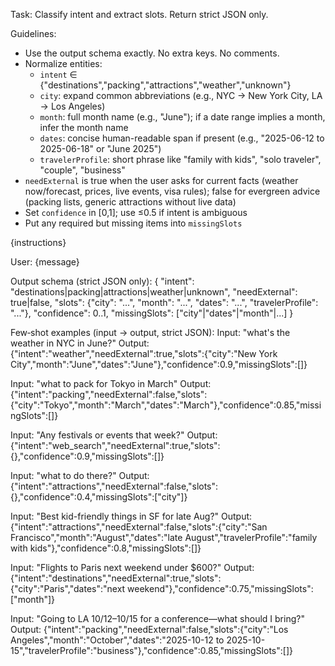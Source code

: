 Task: Classify intent and extract slots. Return strict JSON only.

Guidelines:
- Use the output schema exactly. No extra keys. No comments.
- Normalize entities:
  - `intent` ∈ {"destinations","packing","attractions","weather","unknown"}
  - `city`: expand common abbreviations (e.g., NYC → New York City, LA → Los Angeles)
  - `month`: full month name (e.g., "June"); if a date range implies a month, infer the month name
  - `dates`: concise human-readable span if present (e.g., "2025-06-12 to 2025-06-18" or "June 2025")
  - `travelerProfile`: short phrase like "family with kids", "solo traveler", "couple", "business"
- `needExternal` is true when the user asks for current facts (weather now/forecast, prices, live events, visa rules); false for evergreen advice (packing lists, generic attractions without live data)
- Set `confidence` in [0,1]; use ≤0.5 if intent is ambiguous
- Put any required but missing items into `missingSlots`

{instructions}

User: {message}

Output schema (strict JSON only):
{
  "intent": "destinations|packing|attractions|weather|unknown",
  "needExternal": true|false,
  "slots": {"city": "...", "month": "...", "dates": "...", "travelerProfile": "..."},
  "confidence": 0..1,
  "missingSlots": ["city"|"dates"|"month"|...]
}

Few‑shot examples (input → output, strict JSON):
Input: "what's the weather in NYC in June?"
Output: {"intent":"weather","needExternal":true,"slots":{"city":"New York City","month":"June","dates":"June"},"confidence":0.9,"missingSlots":[]}

Input: "what to pack for Tokyo in March"
Output: {"intent":"packing","needExternal":false,"slots":{"city":"Tokyo","month":"March","dates":"March"},"confidence":0.85,"missingSlots":[]}

Input: "Any festivals or events that week?"
Output: {"intent":"web_search","needExternal":true,"slots":{},"confidence":0.9,"missingSlots":[]}

Input: "what to do there?"
Output: {"intent":"attractions","needExternal":false,"slots":{},"confidence":0.4,"missingSlots":["city"]}

Input: "Best kid-friendly things in SF for late Aug?"
Output: {"intent":"attractions","needExternal":false,"slots":{"city":"San Francisco","month":"August","dates":"late August","travelerProfile":"family with kids"},"confidence":0.8,"missingSlots":[]}

Input: "Flights to Paris next weekend under $600?"
Output: {"intent":"destinations","needExternal":true,"slots":{"city":"Paris","dates":"next weekend"},"confidence":0.75,"missingSlots":["month"]}

Input: "Going to LA 10/12–10/15 for a conference—what should I bring?"
Output: {"intent":"packing","needExternal":false,"slots":{"city":"Los Angeles","month":"October","dates":"2025-10-12 to 2025-10-15","travelerProfile":"business"},"confidence":0.85,"missingSlots":[]}
